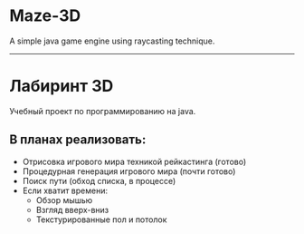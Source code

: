 # Maze-3D
A simple java game engine using raycasting technique.
***
# Лабиринт 3D
Учебный проект по программированию на java.

## В планах реализовать:
* Отрисовка игрового мира техникой рейкастинга (готово)
* Процедурная генерация игрового мира (почти готово)
* Поиск пути (обход списка, в процессе)
* Если хватит времени:
    * Обзор мышью
    * Взгляд вверх-вниз
    * Текстурированные пол и потолок
